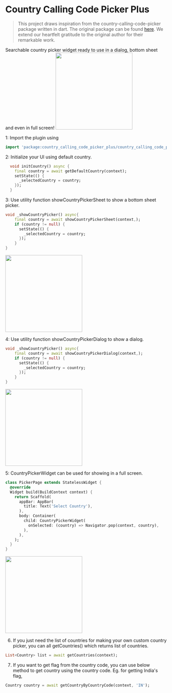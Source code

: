 # Country Calling Code Picker Plus

> This project draws inspiration from the country-calling-code-picker package written in dart. The original package can be found [here](https://github.com/dev-naiksan/country-calling-code-picker). We extend our heartfelt gratitude to the original author for their remarkable work.

Searchable country picker widget ready to use in a dialog, bottom sheet and even in full screen!
<img src="https://user-images.githubusercontent.com/65971744/83264373-9782d680-a1dd-11ea-88f2-cebe687da65a.png" width="240"/>

1: Import the plugin using
```dart
import 'package:country_calling_code_picker_plus/country_calling_code_picker_plus.dart';
```

2: Initialize your UI using default country.
```dart
  void initCountry() async {
    final country = await getDefaultCountry(context);
    setState(() {
      _selectedCountry = country;
    });
  }
```
3: Use utility function showCountryPickerSheet to show a bottom sheet picker.
```dart
void _showCountryPicker() async{
    final country = await showCountryPickerSheet(context,);
    if (country != null) {
      setState(() {
        _selectedCountry = country;
      });
    }
}
```   
<img src="https://user-images.githubusercontent.com/65971744/83264384-9c478a80-a1dd-11ea-8385-bca897f1d3d5.png" width="240"/>


4: Use utility function showCountryPickerDialog to show a dialog.
```dart
void _showCountryPicker() async{
    final country = await showCountryPickerDialog(context,);
    if (country != null) {
      setState(() {
        _selectedCountry = country;
      });
    }
}
```  
<img src="https://user-images.githubusercontent.com/65971744/83264376-994c9a00-a1dd-11ea-86a1-4fec8554f6f9.png" width="240"/>


5: CountryPickerWidget can be used for showing in a full screen.
```dart
class PickerPage extends StatelessWidget {
  @override
  Widget build(BuildContext context) {
    return Scaffold(
      appBar: AppBar(
        title: Text('Select Country'),
      ),
      body: Container(
        child: CountryPickerWidget(
          onSelected: (country) => Navigator.pop(context, country),
        ),
      ),
    );
  }
}
```  
<img src="https://user-images.githubusercontent.com/65971744/83264392-9e114e00-a1dd-11ea-99a0-1387fd9d2c0f.png" width="240"/>


6. If you just need the list of countries for making your own custom country picker, you can all getCountries() which returns list of countries.

```dart
List<Country> list = await getCountries(context);
```
7. If you want to get flag from the country code, you can use below method to get country using the country code.
   Eg. for getting India's flag,
```dart
Country country = await getCountryByCountryCode(context, 'IN');
```